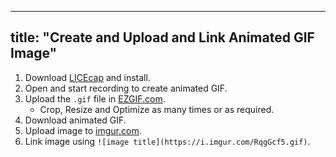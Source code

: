 
---
title: "Create and Upload and Link Animated GIF Image"
---

1.  Download [LICEcap](http://www.cockos.com/licecap/) and install.
2.  Open and start recording to create animated GIF.
3.  Upload the `.gif` file in [EZGIF.com](http://ezgif.com/optimize).
    *   Crop, Resize and Optimize as many times or as required.
4.  Download animated GIF.
5.  Upload image to [imgur.com](http://imgur.com).
6.  Link image using `![image title](https://i.imgur.com/RqgGcf5.gif)`.
